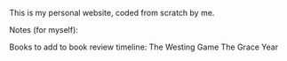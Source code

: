 This is my personal website, coded from scratch by me.

Notes (for myself):

  Books to add to book review timeline:
      The Westing Game
      The Grace Year
      
